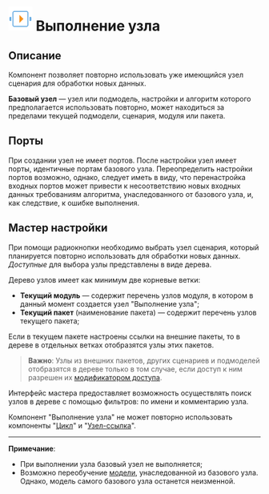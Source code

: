 # ![Выполнение узла](../../media/app/icons/vendors/execnode.svg) Выполнение узла

## Описание

Компонент позволяет повторно использовать уже имеющийся узел сценария для обработки новых данных.

**Базовый узел** — узел или подмодель, настройки и алгоритм которого предполагается использовать повторно, может находиться за пределами текущей подмодели, сценария, модуля или пакета.

## Порты

При создании узел не имеет портов. После настройки узел имеет порты, идентичные портам базового узла. Переопределить настройки портов возможно, однако, следует иметь в виду, что перенастройка входных портов может привести к несоответствию новых входных данных требованиям алгоритма, унаследованного от базового узла, и, как следствие, к ошибке выполнения.

## Мастер настройки

При помощи радиокнопки необходимо выбрать узел сценария, который планируется повторно использовать для обработки новых данных. *Доступные* для выбора узлы представлены в виде дерева.

Дерево узлов имеет как минимум две корневые ветки:

* **Текущий модуль** — содержит перечень узлов модуля, в котором в данный момент создается узел "Выполнение узла";
* **Текущий пакет** (наименование пакета) — содержит перечень узлов текущего пакета;

Если в текущем пакете настроены ссылки на внешние пакеты, то в дереве в отдельных ветках отобразятся узлы этих пакетов.

>**Важно**: Узлы из внешних пакетов, других сценариев и подмоделей отобразятся в дереве только в том случае, если доступ к ним разрешен их [модификатором доступа](../../scenario/access_modifier.md).

Интерфейс мастера предоставляет возможность осуществлять поиск узлов в дереве с помощью фильтров: по имени и комментарию узла.

Компонент "Выполнение узла" не может повторно использовать компоненты "[Цикл](./cycle.md)" и "[Узел-ссылка](./unit-link.md)".

-----

**Примечание**:

* При выполнении узла базовый узел не выполняется;
* Возможно переобучение [модели](../../scenario/training_processors.md), унаследованной из базового узла. Однако, модель самого базового узла останется неизменной.
